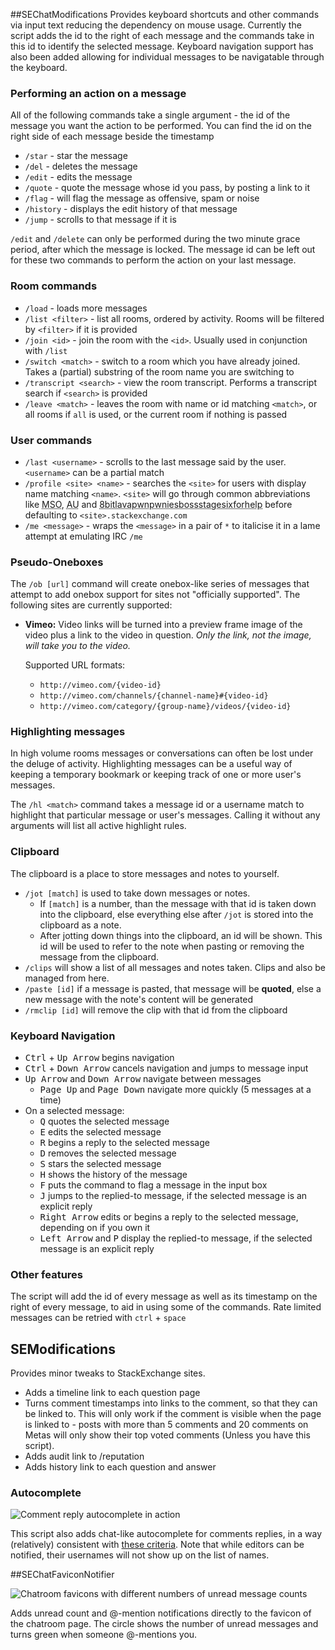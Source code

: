 ##SEChatModifications
Provides keyboard shortcuts and other commands via input text reducing 
the dependency on mouse usage.  Currently the script adds the id to the 
right of each message and the commands take in this id to identify the 
selected message. Keyboard navigation support has also been added allowing 
for individual messages to be navigatable through the keyboard.

### Performing an action on a message

All of the following commands take a single argument - the id of the 
message you want the action to be performed. You can find the id on the 
right side of each message beside the timestamp

* `/star` - star the message 
* `/del` - deletes the message
* `/edit` - edits the message
* `/quote` - quote the message whose id you pass, by posting a link to it
* `/flag` - will flag the message as offensive, spam or noise
* `/history` - displays the edit history of that message
* `/jump` - scrolls to that message if it is 

`/edit` and `/delete` can only be performed during the two minute grace 
period, after which the message is locked. The message id can be left 
out for these two commands to perform the action on your last message. 

### Room commands

* `/load` - loads more messages
* `/list <filter>` - list all rooms, ordered by activity. Rooms will be 
  filtered by `<filter>` if it is provided
* `/join <id>` - join the room with the `<id>`. Usually used in 
  conjunction with `/list`
* `/switch <match>` - switch to a room which you have already joined. 
  Takes a (partial) substring of the room name you are switching to
* `/transcript <search>` - view the room transcript. Performs a transcript 
  search if `<search>` is provided
* `/leave <match>` - leaves the room with name or id matching `<match>`, 
  or all rooms if `all` is used, or the current room if nothing is passed

### User commands

* `/last <username>` - scrolls to the last message said by the user. `<username>` 
  can be a partial match
* `/profile <site> <name>` - searches the `<site>` for users with display name 
  matching `<name>`. `<site>` will go through common abbreviations like 
  <abbr title="Meta Stack Overflow">MSO</abbr>, <abbr title="Ask Ubuntu">AU</abbr> and <abbr title="Gaming">8bitlavapwnpwniesbossstagesixforhelp</abbr> 
  before defaulting to `<site>.stackexchange.com`
* `/me <message>` - wraps the `<message>` in a pair of `*` to italicise it in a 
  lame attempt at emulating IRC `/me`

### Pseudo-Oneboxes

The `/ob [url]` command will create onebox-like series of messages that attempt 
to add onebox support for sites not "officially supported". The following sites 
are currently supported:

* **Vimeo:** Video links will be turned into a preview frame 
  image of the video plus a link to the video in question. 
  *Only the link, not the image, will take you to the video.*
  
  Supported URL formats:
  * `http://vimeo.com/{video-id}`
  * `http://vimeo.com/channels/{channel-name}#{video-id}`
  * `http://vimeo.com/category/{group-name}/videos/{video-id}`

### Highlighting messages

In high volume rooms messages or conversations can often be lost under the 
deluge of activity. Highlighting messages can be a useful way of keeping 
a temporary bookmark or keeping track of one or more user's messages. 

The `/hl <match>` command takes a message id or a username match to highlight 
that particular message or user's messages. Calling it without any arguments 
will list all active highlight rules. 

### Clipboard

The clipboard is a place to store messages and notes to yourself.

* `/jot [match]` is used to take down messages or notes.
	* If `[match]` is a number, than the message with that id is taken 
	  down into the clipboard, else everything else after `/jot` is 
	  stored into the clipboard as a note.
	* After jotting down things into the clipboard, an id will be shown.
	  This id will be used to refer to the note when pasting or 
	  removing the message from the clipboard.
* `/clips` will show a list of all messages and notes taken. Clips and also be managed from here.
* `/paste [id]` if a message is pasted, that message will be **quoted**, 
  else a new message with the note's content will be generated
* `/rmclip [id]` will remove the clip with that id from the clipboard
    
### Keyboard Navigation

  * <kbd>Ctrl</kbd> + <kbd>Up Arrow</kbd> begins navigation
  * <kbd>Ctrl</kbd> + <kbd>Down Arrow</kbd> cancels navigation and jumps to message input
  * <kbd>Up Arrow</kbd> and <kbd>Down Arrow</kbd> navigate between messages
    * <kbd>Page Up</kbd> and <kbd>Page Down</kbd> navigate more quickly (5 messages at a time)
  * On a selected message:
    * <kbd>Q</kbd> quotes the selected message
    * <kbd>E</kbd> edits the selected message
    * <kbd>R</kbd> begins a reply to the selected message
    * <kbd>D</kbd> removes the selected message
    * <kbd>S</kbd> stars the selected message
    * <kbd>H</kbd> shows the history of the message
    * <kbd>F</kbd> puts the command to flag a message in the input box
    * <kbd>J</kbd> jumps to the replied-to message, if the selected message is 
      an explicit reply
    * <kbd>Right Arrow</kbd> edits or begins a reply to the selected message, 
      depending on if you own it
    * <kbd>Left Arrow</kbd> and <kbd>P</kbd> display the replied-to message, if the 
      selected message is an explicit reply

### Other features

The script will add the id of every message as well as its timestamp on 
the right of every message, to aid in using some of the commands. Rate 
limited messages can be retried with `ctrl` + `space`

## SEModifications
Provides minor tweaks to StackExchange sites.

* Adds a timeline link to each question page
* Turns comment timestamps into links to the comment, so that they can be linked to.
  This will only work if the comment is visible when the page is linked to - posts with more than
  5 comments and 20 comments on Metas will only show their top voted comments
  (Unless you have this script).
* Adds audit link to /reputation
* Adds history link to each question and answer

### Autocomplete

![Comment reply autocomplete in action](http://i.imgur.com/eTq50.png)

This script also adds chat-like autocomplete for comments replies, in a way (relatively) 
consistent with [these criteria](http://meta.stackoverflow.com/questions/43019/how-do-comment-replies-work/43020#43020). 
Note that while editors can be notified, their usernames will not show up 
on the list of names. 

##SEChatFaviconNotifier

![Chatroom favicons with different numbers of unread message counts](http://i.imgur.com/llq97.png)

Adds unread count and @-mention notifications directly to the favicon of 
the chatroom page. The circle shows the number of unread messages and 
turns green when someone @-mentions you.
